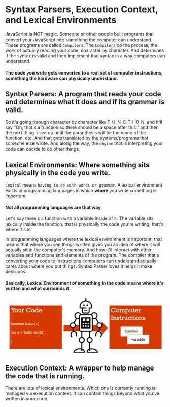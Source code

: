# Syntax Parsers, Execution Context, and Lexical Environments

JavaScript is NOT magic. Someone or other people built programs that convert your JavaScript into something the computer can understand. Those programs are called `Compilers`. The `Compilers` do the process, the work of actually reading your code, character by character. And determines if the syntax is valid and then implement that syntax in a way computers can understand.

#### The code you write gets converted to a real set of computer instructions, something the hardware can physically understand.

## **Syntax Parsers**: A program that reads your code and determines what it does and if its grammar is valid.

So it's going through character by character like F-U-N-C-T-I-O-N. and It'll say "Oh, that's a function so there should be a space after this." and then the next thing it see up until the paranthesis will be the name of the function, etc. And that gets translated by the systems/programs that someone else wrote. And along the way, the `engine` that is interpreting your code can decide to do other things.

## **Lexical Environments**: Where something sits physically in the code you write.

`Lexical` means `having to do with words or grammar`. A lexical environment exists in programming languages in which **where** you write something is _important_.

#### Not all programming languages are that way.

Let's say there's a function with a variable inside of it. The variable sits lexically inside the function, that is physically the code you're writing, that's where it sits.

In programming languages where the lexical environment is important, that means that where you see things written gives you an idea of where it will actually sit in the computer's memory. And how it'll interact with other variables and functions and elements of the program. The compiler that's converting your code to instructions computers can understand actually cares about where you put things. Syntax Parser loves it helps it make decisions.

#### Basically, Lexical Environment of something in the code means where it's written and what surrounds it.

![Syntax Parser](./img/syntaxParser.png)

## **Execution Context**: A wrapper to help manage the code that is running.

There are lots of lexical environments. Which one is currently running is managed via execution context. It can contain things beyond what you've written in your code.
